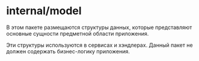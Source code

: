 # internal/model

В этом пакете размещаются структуры данных, которые представляют основные сущности предметной области приложения.

Эти структуры используются в сервисах и хэндлерах. Данный пакет не должен содержать бизнес-логику приложения.